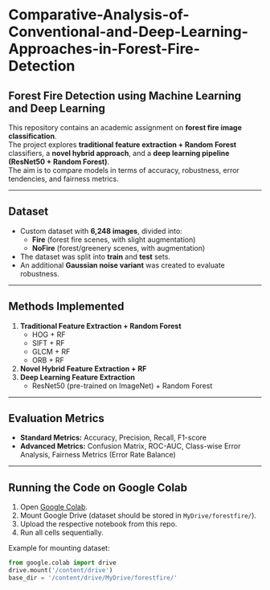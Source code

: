 # Comparative-Analysis-of-Conventional-and-Deep-Learning-Approaches-in-Forest-Fire-Detection
## Forest Fire Detection using Machine Learning and Deep Learning

This repository contains an academic assignment on **forest fire image classification**.  
The project explores **traditional feature extraction + Random Forest** classifiers, a **novel hybrid approach**, and a **deep learning pipeline (ResNet50 + Random Forest)**.  
The aim is to compare models in terms of accuracy, robustness, error tendencies, and fairness metrics.

---

## Dataset
- Custom dataset with **6,248 images**, divided into:
  - **Fire** (forest fire scenes, with slight augmentation)
  - **NoFire** (forest/greenery scenes, with augmentation)
- The dataset was split into **train** and **test** sets.
- An additional **Gaussian noise variant** was created to evaluate robustness.

---

## Methods Implemented
1. **Traditional Feature Extraction + Random Forest**
   - HOG + RF
   - SIFT + RF
   - GLCM + RF
   - ORB + RF
2. **Novel Hybrid Feature Extraction + RF**
3. **Deep Learning Feature Extraction**
   - ResNet50 (pre-trained on ImageNet) + Random Forest

---

## Evaluation Metrics
- **Standard Metrics:** Accuracy, Precision, Recall, F1-score  
- **Advanced Metrics:** Confusion Matrix, ROC-AUC, Class-wise Error Analysis, Fairness Metrics (Error Rate Balance)  

---

## Running the Code on Google Colab

1. Open [Google Colab](https://colab.research.google.com/).
2. Mount Google Drive (dataset should be stored in `MyDrive/forestfire/`).
3. Upload the respective notebook from this repo.
4. Run all cells sequentially.

Example for mounting dataset:
```python
from google.colab import drive
drive.mount('/content/drive')
base_dir = '/content/drive/MyDrive/forestfire/'
